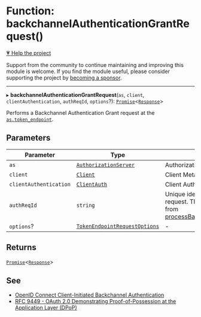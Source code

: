 # Function: backchannelAuthenticationGrantRequest()

[💗 Help the project](https://github.com/sponsors/panva)

Support from the community to continue maintaining and improving this module is welcome. If you find the module useful, please consider supporting the project by [becoming a sponsor](https://github.com/sponsors/panva).

***

▸ **backchannelAuthenticationGrantRequest**(`as`, `client`, `clientAuthentication`, `authReqId`, `options`?): [`Promise`](https://developer.mozilla.org/docs/Web/JavaScript/Reference/Global_Objects/Promise)\<[`Response`](https://developer.mozilla.org/docs/Web/API/Response)\>

Performs a Backchannel Authentication Grant request at the
[`as.token_endpoint`](../interfaces/AuthorizationServer.md#token_endpoint).

## Parameters

| Parameter | Type | Description |
| ------ | ------ | ------ |
| `as` | [`AuthorizationServer`](../interfaces/AuthorizationServer.md) | Authorization Server Metadata. |
| `client` | [`Client`](../interfaces/Client.md) | Client Metadata. |
| `clientAuthentication` | [`ClientAuth`](../type-aliases/ClientAuth.md) | Client Authentication Method. |
| `authReqId` | `string` | Unique identifier to identify the authentication request. This is the [`auth_req_id`](../interfaces/BackchannelAuthenticationResponse.md#auth_req_id) retrieved from [processBackchannelAuthenticationResponse](processBackchannelAuthenticationResponse.md). |
| `options`? | [`TokenEndpointRequestOptions`](../interfaces/TokenEndpointRequestOptions.md) | - |

## Returns

[`Promise`](https://developer.mozilla.org/docs/Web/JavaScript/Reference/Global_Objects/Promise)\<[`Response`](https://developer.mozilla.org/docs/Web/API/Response)\>

## See

 - [OpenID Connect Client-Initiated Backchannel Authentication](https://openid.net/specs/openid-client-initiated-backchannel-authentication-core-1_0-final.html#token_request)
 - [RFC 9449 - OAuth 2.0 Demonstrating Proof-of-Possession at the Application Layer (DPoP)](https://www.rfc-editor.org/rfc/rfc9449.html#name-dpop-access-token-request)

